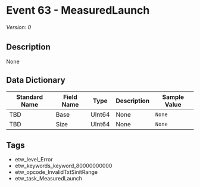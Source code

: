 # Event 63 - MeasuredLaunch
###### Version: 0

## Description
None

## Data Dictionary
|Standard Name|Field Name|Type|Description|Sample Value|
|---|---|---|---|---|
|TBD|Base|UInt64|None|`None`|
|TBD|Size|UInt64|None|`None`|

## Tags
* etw_level_Error
* etw_keywords_keyword_80000000000
* etw_opcode_InvalidTxtSinitRange
* etw_task_MeasuredLaunch